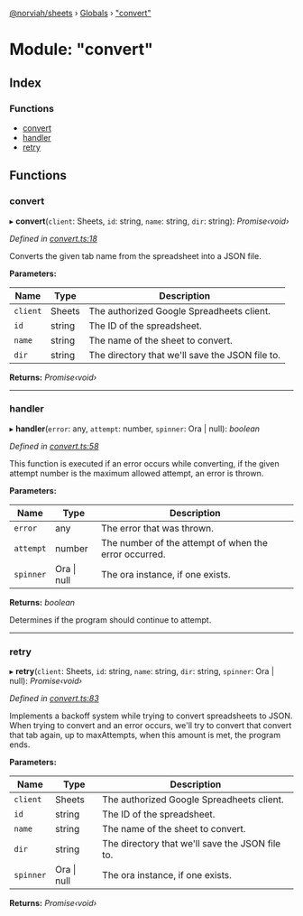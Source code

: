 [@norviah/sheets](../README.md) › [Globals](../globals.md) › ["convert"](_convert_.md)

# Module: "convert"

## Index

### Functions

* [convert](_convert_.md#convert)
* [handler](_convert_.md#handler)
* [retry](_convert_.md#retry)

## Functions

###  convert

▸ **convert**(`client`: Sheets, `id`: string, `name`: string, `dir`: string): *Promise‹void›*

*Defined in [convert.ts:18](https://github.com/Norviah/sheets/blob/8905212/src/convert.ts#L18)*

Converts the given tab name from the spreadsheet into a JSON file.

**Parameters:**

Name | Type | Description |
------ | ------ | ------ |
`client` | Sheets | The authorized Google Spreadheets client. |
`id` | string | The ID of the spreadsheet. |
`name` | string | The name of the sheet to convert. |
`dir` | string | The directory that we'll save the JSON file to.  |

**Returns:** *Promise‹void›*

___

###  handler

▸ **handler**(`error`: any, `attempt`: number, `spinner`: Ora | null): *boolean*

*Defined in [convert.ts:58](https://github.com/Norviah/sheets/blob/8905212/src/convert.ts#L58)*

This function is executed if an error occurs while converting, if the given
attempt number is the maximum allowed attempt, an error is thrown.

**Parameters:**

Name | Type | Description |
------ | ------ | ------ |
`error` | any | The error that was thrown. |
`attempt` | number | The number of the attempt of when the error occurred. |
`spinner` | Ora &#124; null | The ora instance, if one exists. |

**Returns:** *boolean*

Determines if the program should continue to attempt.

___

###  retry

▸ **retry**(`client`: Sheets, `id`: string, `name`: string, `dir`: string, `spinner`: Ora | null): *Promise‹void›*

*Defined in [convert.ts:83](https://github.com/Norviah/sheets/blob/8905212/src/convert.ts#L83)*

Implements a backoff system while trying to convert spreadsheets to JSON.
When trying to convert and an error occurs, we'll try to convert that convert
that tab again, up to maxAttempts, when this amount is met, the program ends.

**Parameters:**

Name | Type | Description |
------ | ------ | ------ |
`client` | Sheets | The authorized Google Spreadheets client. |
`id` | string | The ID of the spreadsheet. |
`name` | string | The name of the sheet to convert. |
`dir` | string | The directory that we'll save the JSON file to. |
`spinner` | Ora &#124; null | The ora instance, if one exists.  |

**Returns:** *Promise‹void›*
